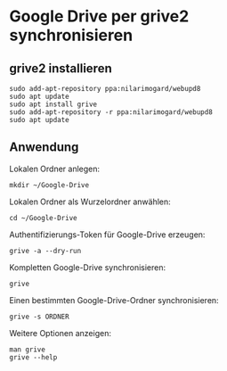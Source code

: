 # Google Drive per grive2 synchronisieren

## grive2 installieren
```
sudo add-apt-repository ppa:nilarimogard/webupd8
sudo apt update
sudo apt install grive
sudo add-apt-repository -r ppa:nilarimogard/webupd8
sudo apt update
```

## Anwendung

Lokalen Ordner anlegen:
```
mkdir ~/Google-Drive
```

Lokalen Ordner als Wurzelordner anwählen:
```
cd ~/Google-Drive
```

Authentifizierungs-Token für Google-Drive erzeugen:
```
grive -a --dry-run
```

Kompletten Google-Drive synchronisieren:
```
grive
```

Einen bestimmten Google-Drive-Ordner synchronisieren:
```
grive -s ORDNER
```

Weitere Optionen anzeigen:
```
man grive
grive --help
```

